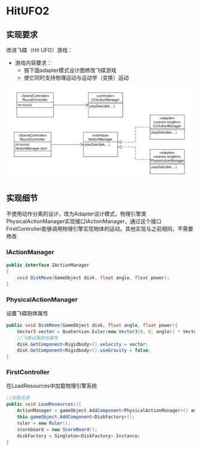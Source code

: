 

# HitUFO2

## 实现要求

改进飞碟（Hit UFO）游戏：

- 游戏内容要求：
  + 按下面adapter模式设计图修改飞碟游戏
  + 使它同时支持物理运动与运动学（变换）运动

![](./pic/1.png)

## 实现细节

不使用动作分离的设计，改为Adapter设计模式，物理引擎类PhysicalActionManager实现接口IActionManager，通过这个接口FirstController能够调用物理引擎实现物体的运动。其他实现与之前相同，不需要修改

### IActionManager

```c#
public interface IActionManager
{
    void DiskMove(GameObject disk, float angle, float power);
}
```

### PhysicalActionManager

设置飞碟刚体属性

```c#
public void DiskMove(GameObject disk, float angle, float power){
    Vector3 vector = Quaternion.Euler(new Vector3(0, 0, angle)) * Vector3.right * power * 5;
    //飞碟设置刚体属性
    disk.GetComponent<Rigidbody>().velocity = vector;
    disk.GetComponent<Rigidbody>().useGravity = false;
}
```

### FirstController

在LoadResources中加载物理引擎系统

```c#
//加载资源
public void LoadResources(){
    ActionManager = gameObject.AddComponent<PhysicalActionManager>() as IActionManager;
    this.gameObject.AddComponent<DiskFactory>();
    ruler = new Ruler();
    scoreboard = new ScoreBoard();
    diskFactory = Singleton<DiskFactory>.Instance;
}
```

